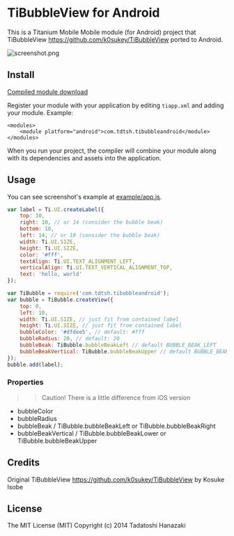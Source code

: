 # TiBubbleView for Android

This is a Titanium Mobile Mobile module (for Android) project 
that TiBubbleView <https://github.com/k0sukey/TiBubbleView> ported to Android.


![screenshot.png](screenshot.png)


## Install

[Compiled module download](android/dist/com.tdtsh.tibubbleandroid-android-1.0.0.zip)


Register your module with your application by editing `tiapp.xml` and adding your module.
Example:

```
<modules>
	<module platform="android">com.tdtsh.tibubbleandroid</module>
</modules>
```

When you run your project, the compiler will combine your module along with its dependencies
and assets into the application.


## Usage

You can see screenshot's example at [example/app.js](example/app.js).

```javascript
var label = Ti.UI.createLabel({
	top: 10,
	right: 10, // or 14 (consider the bubble beak)
	bottom: 10,
	left: 14, // or 10 (consider the bubble beak)
	width: Ti.UI.SIZE,
	height: Ti.UI.SIZE,
	color: '#fff',
	textAlign: Ti.UI.TEXT_ALIGNMENT_LEFT,
	verticalAlign: Ti.UI.TEXT_VERTICAL_ALIGNMENT_TOP,
	text: 'hello, world'
});

var TiBubble = require('com.tdtsh.tibubbleandroid');
var bubble = TiBubble.createView({
	top: 0,
	left: 10,
	width: Ti.UI.SIZE, // just fit from contained label
	height: Ti.UI.SIZE, // just fit from contained label
	bubbleColor: '#dfdee5', // default: #fff
	bubbleRadius: 20, // default: 20
	bubbleBeak: TiBubble.bubbleBeakLeft // default BUBBLE_BEAK_LEFT
	bubbleBeakVertical: TiBubble.bubbleBeakUpper // default BUBBLE_BEAK_LOWER
});
bubble.add(label);
```

### Properties

>> Caution! There is a little difference from iOS version

* bubbleColor
* bubbleRadius
* bubbleBeak / TiBubble.bubbleBeakLeft or TiBubble.bubbleBeakRight
* bubbleBeakVertical / TiBubble.bubbleBeakLower or TiBubble.bubbleBeakUpper

## Credits

Original TiBubbleView <https://github.com/k0sukey/TiBubbleView> by Kosuke Isobe


## License

The MIT License (MIT) Copyright (c) 2014 Tadatoshi Hanazaki

